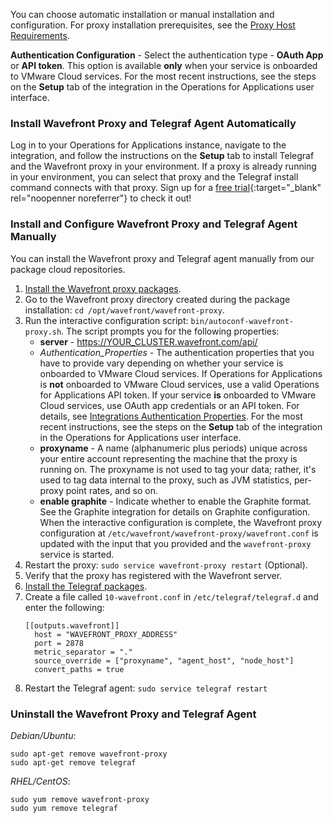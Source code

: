 

You can choose automatic installation or manual installation and configuration. For proxy installation prerequisites, see the [Proxy Host Requirements](https://docs.wavefront.com/proxies_installing.html#proxy-host-requirements).

**Authentication Configuration** - Select the authentication type - **OAuth App** or **API token**. This option is available **only** when your service is onboarded to VMware Cloud services. For the most recent instructions, see the steps on the **Setup** tab of the integration in the Operations for Applications user interface.

### Install Wavefront Proxy and Telegraf Agent Automatically

Log in to your Operations for Applications instance, navigate to the integration, and follow the instructions on the **Setup** tab to install Telegraf and the Wavefront proxy in your environment. If a proxy is already running in your environment, you can select that proxy and the Telegraf install command connects with that proxy. Sign up for a [free trial](https://tanzu.vmware.com/observability-trial){:target="_blank" rel="noopenner noreferrer"} to check it out!

### Install and Configure Wavefront Proxy and Telegraf Agent Manually

You can install the Wavefront proxy and Telegraf agent manually from our package cloud repositories.

1. [Install the Wavefront proxy packages](https://packagecloud.io/wavefront/proxy/install).
1. Go to the Wavefront proxy directory created during the package installation: `cd /opt/wavefront/wavefront-proxy`.
1. Run the interactive configuration script: `bin/autoconf-wavefront-proxy.sh`. The script prompts you for the following properties:
   - **server** - https://YOUR_CLUSTER.wavefront.com/api/
   - *Authentication_Properties* - The authentication properties that you have to provide vary depending on whether your service is onboarded to VMware Cloud services. If Operations for Applications is **not** onboarded to VMware Cloud services, use a valid Operations for Applications API token. If your service **is** onboarded to VMware Cloud services, use OAuth app credentials or an API token. For details, see [Integrations Authentication Properties](http://docs-sandbox-a.wavefront.com/authentication_properties.html). For the most recent instructions, see the steps on the **Setup** tab of the integration in the Operations for Applications user interface.
   - **proxyname** - A name (alphanumeric plus periods) unique across your entire account representing the machine that the proxy is running on. The proxyname is not used to tag your data; rather, it's used to tag data internal to the proxy, such as JVM statistics, per-proxy point rates, and so on.
   - **enable graphite** - Indicate whether to enable the Graphite format. See the Graphite integration for details on Graphite configuration.
  When the interactive configuration is complete, the Wavefront proxy configuration at `/etc/wavefront/wavefront-proxy/wavefront.conf` is updated with the input that you provided and the `wavefront-proxy` service is started.
1. Restart the proxy: `sudo service wavefront-proxy restart` (Optional).
1. Verify that the proxy has registered with the Wavefront server.
1. [Install the Telegraf packages](https://packagecloud.io/wavefront/telegraf/install).
1. Create a file called `10-wavefront.conf` in `/etc/telegraf/telegraf.d` and enter the following:
   ```
   [[outputs.wavefront]]
     host = "WAVEFRONT_PROXY_ADDRESS"
     port = 2878
     metric_separator = "."
     source_override = ["proxyname", "agent_host", "node_host"]
     convert_paths = true
   ```
1. Restart the Telegraf agent: `sudo service telegraf restart`

### Uninstall the Wavefront Proxy and Telegraf Agent

*Debian/Ubuntu*:

```
sudo apt-get remove wavefront-proxy
sudo apt-get remove telegraf
```

*RHEL/CentOS*:
```
sudo yum remove wavefront-proxy
sudo yum remove telegraf
```
